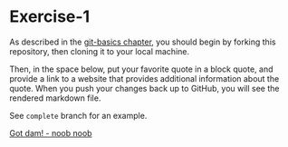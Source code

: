 # Exercise-1

As described in the [git-basics chapter](https://info201.github.io/git-basics.html), you should begin by forking this repository, then cloning it to your local machine.

Then, in the space below, put your favorite quote in a block quote, and provide a link to a website that provides additional information about the quote. When you push your changes back up to GitHub, you will see the rendered markdown file.

See `complete` branch for an example.

 ><p><a href="http://rickandmorty.wikia.com/wiki/Noob-Noob" title="Noob-Noob">
Got dam! - noob noob</a> </p>